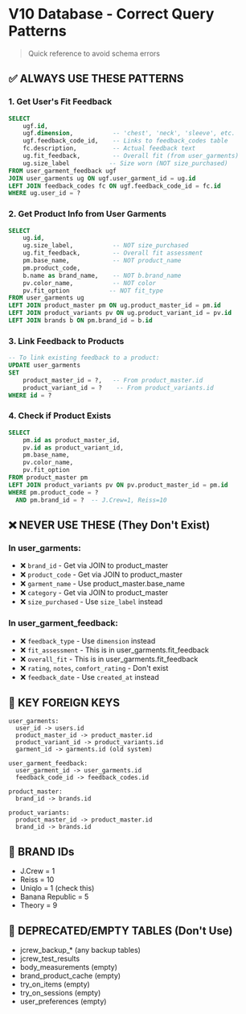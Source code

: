 # V10 Database - Correct Query Patterns
> Quick reference to avoid schema errors

## ✅ ALWAYS USE THESE PATTERNS

### 1. Get User's Fit Feedback
```sql
SELECT 
    ugf.id,
    ugf.dimension,           -- 'chest', 'neck', 'sleeve', etc.
    ugf.feedback_code_id,    -- Links to feedback_codes table
    fc.description,          -- Actual feedback text
    ug.fit_feedback,         -- Overall fit (from user_garments)
    ug.size_label           -- Size worn (NOT size_purchased)
FROM user_garment_feedback ugf
JOIN user_garments ug ON ugf.user_garment_id = ug.id
LEFT JOIN feedback_codes fc ON ugf.feedback_code_id = fc.id
WHERE ug.user_id = ?
```

### 2. Get Product Info from User Garments
```sql
SELECT 
    ug.id,
    ug.size_label,           -- NOT size_purchased
    ug.fit_feedback,         -- Overall fit assessment
    pm.base_name,            -- NOT product_name
    pm.product_code,
    b.name as brand_name,    -- NOT b.brand_name
    pv.color_name,           -- NOT color
    pv.fit_option           -- NOT fit_type
FROM user_garments ug
LEFT JOIN product_master pm ON ug.product_master_id = pm.id
LEFT JOIN product_variants pv ON ug.product_variant_id = pv.id
LEFT JOIN brands b ON pm.brand_id = b.id
```

### 3. Link Feedback to Products
```sql
-- To link existing feedback to a product:
UPDATE user_garments 
SET 
    product_master_id = ?,   -- From product_master.id
    product_variant_id = ?    -- From product_variants.id
WHERE id = ?
```

### 4. Check if Product Exists
```sql
SELECT 
    pm.id as product_master_id,
    pv.id as product_variant_id,
    pm.base_name,
    pv.color_name,
    pv.fit_option
FROM product_master pm
LEFT JOIN product_variants pv ON pv.product_master_id = pm.id
WHERE pm.product_code = ? 
  AND pm.brand_id = ?  -- J.Crew=1, Reiss=10
```

## ❌ NEVER USE THESE (They Don't Exist)

### In user_garments:
- ❌ `brand_id` - Get via JOIN to product_master
- ❌ `product_code` - Get via JOIN to product_master  
- ❌ `garment_name` - Use product_master.base_name
- ❌ `category` - Get via JOIN to product_master
- ❌ `size_purchased` - Use `size_label` instead

### In user_garment_feedback:
- ❌ `feedback_type` - Use `dimension` instead
- ❌ `fit_assessment` - This is in user_garments.fit_feedback
- ❌ `overall_fit` - This is in user_garments.fit_feedback
- ❌ `rating`, `notes`, `comfort_rating` - Don't exist
- ❌ `feedback_date` - Use `created_at` instead

## 🔑 KEY FOREIGN KEYS

```
user_garments:
  user_id -> users.id
  product_master_id -> product_master.id  
  product_variant_id -> product_variants.id
  garment_id -> garments.id (old system)
  
user_garment_feedback:
  user_garment_id -> user_garments.id
  feedback_code_id -> feedback_codes.id
  
product_master:
  brand_id -> brands.id
  
product_variants:
  product_master_id -> product_master.id
  brand_id -> brands.id
```

## 📝 BRAND IDs
- J.Crew = 1
- Reiss = 10
- Uniqlo = 1 (check this)
- Banana Republic = 5
- Theory = 9

## 🚫 DEPRECATED/EMPTY TABLES (Don't Use)
- jcrew_backup_* (any backup tables)
- jcrew_test_results
- body_measurements (empty)
- brand_product_cache (empty)
- try_on_items (empty)
- try_on_sessions (empty) 
- user_preferences (empty)
